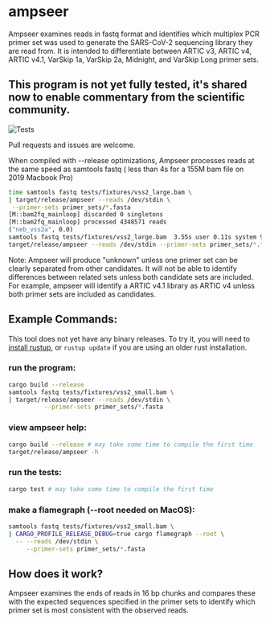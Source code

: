 # ampseer
Ampseer examines reads in fastq format and identifies which multiplex PCR primer set was used to generate the SARS-CoV-2 sequencing library they are read from. 
It is intended to differentiate between ARTIC v3, ARTIC v4, ARTIC v4.1, VarSkip 1a, VarSkip 2a, Midnight, and VarSkip Long primer sets.
## This program is not yet fully tested, it's shared now to enable commentary from the scientific community.

![Tests](https://github.com/nebiolabs/ampseer/workflows/Tests/badge.svg)

Pull requests and issues are welcome.

When compiled with --release optimizations, Ampseer processes reads at the same speed as samtools fastq ( less than 4s for a 155M bam file on 2019 Macbook Pro)

```sh
time samtools fastq tests/fixtures/vss2_large.bam \
| target/release/ampseer --reads /dev/stdin \
 --primer-sets primer_sets/*.fasta
[M::bam2fq_mainloop] discarded 0 singletons
[M::bam2fq_mainloop] processed 4348571 reads
("neb_vss2a", 0.0)
samtools fastq tests/fixtures/vss2_large.bam  3.55s user 0.11s system 99% cpu 3.662 total
target/release/ampseer --reads /dev/stdin --primer-sets primer_sets/*.fasta  3.40s user 0.09s system 95% cpu 3.661 total
```

Note: Ampseer will produce "unknown" unless one primer set can be clearly separated from other candidates. It will not be able to identify differences between related sets unless both candidate sets are included. For example, ampseer will identify a ARTIC v4.1 library as ARTIC v4 unless both primer sets are included as candidates.

## Example Commands:
This tool does not yet have any binary releases. To try it, you will need to [install rustup](https://www.rust-lang.org/tools/install), or `rustup update` if you are using an older rust installation.

### run the program: 
```sh
cargo build --release
samtools fastq tests/fixtures/vss2_small.bam \
| target/release/ampseer --reads /dev/stdin \
          --primer-sets primer_sets/*.fasta
```
### view ampseer help:
```sh
cargo build --release # may take some time to compile the first time
target/release/ampseer -h
```

### run the tests:
```sh
cargo test # may take some time to compile the first time
```

### make a flamegraph (--root needed on MacOS):
```sh
samtools fastq tests/fixtures/vss2_small.bam \
| CARGO_PROFILE_RELEASE_DEBUG=true cargo flamegraph --root \
  -- --reads /dev/stdin \
     --primer-sets primer_sets/*.fasta
```

## How does it work?
Ampseer examines the ends of reads in 16 bp chunks and compares these with the expected sequences specified in the primer sets to identify which primer set is most consistent with the observed reads.
